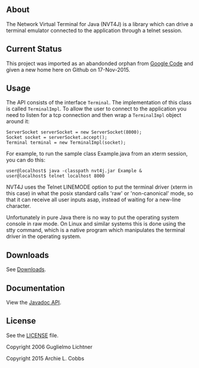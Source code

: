 
About
-----

The Network Virtual Terminal for Java (NVT4J) is a library which can drive
a terminal emulator connected to the application through a telnet session.

Current Status
--------------

This project was imported as an abandonded orphan from [Google Code](https://code.google.com/p/nvt4j/)
and given a new home here on Github on 17-Nov-2015.

Usage
-----

The API consists of the interface `Terminal`. The implementation of this class is
called `TerminalImpl`. To allow the user to connect to the application you need
to listen for a tcp connection and then wrap a `TerminalImpl` object around it:

```
ServerSocket serverSocket = new ServerSocket(8000);
Socket socket = serverSocket.accept();
Terminal terminal = new TerminalImpl(socket);
```

For example, to run the sample class Example.java from an xterm session, you can
do this:

```
user@localhost$ java -classpath nvt4j.jar Example &
user@localhost$ telnet localhost 8000
```

NVT4J uses the Telnet LINEMODE option to put the terminal driver (xterm in this case)
in what the posix standard calls 'raw' or 'non-canonical' mode, so that it can receive
all user inputs asap, instead of waiting for a new-line character.

Unfortunately in pure Java there is no way to put the operating system console in
raw mode. On Linux and similar systems this is done using the stty command, which is
a native program which manipulates the terminal driver in the operating system.

Downloads
---------

See [Downloads](https://github.com/archiecobbs/nvt4j/wiki/Downloads).

Documentation
-------------

View the [Javadoc API](http://archiecobbs.github.io/nvt4j/api/index.html).

License
-------

See the [LICENSE](https://github.com/archiecobbs/nvt4j/blob/master/LICENSE) file.

Copyright 2006 Guglielmo Lichtner

Copyright 2015 Archie L. Cobbs

